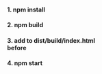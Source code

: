 

<h4>1. npm install</h4>
<h4>2. npm build</h4>
<h4>3. add to dist/build/index.html   <div id="root"></div> before   <script type="text/javascript" src="/dist/build/main.bundle.js"></script></body></h4>
<h4>4. npm start</h4>
